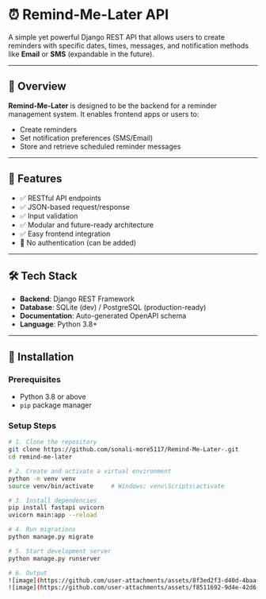 # ⏰ Remind-Me-Later API

A simple yet powerful Django REST API that allows users to create reminders with specific dates, times, messages, and notification methods like **Email** or **SMS** (expandable in the future).

---

## 📝 Overview

**Remind-Me-Later** is designed to be the backend for a reminder management system. It enables frontend apps or users to:

- Create reminders
- Set notification preferences (SMS/Email)
- Store and retrieve scheduled reminder messages

---

## 🚀 Features

- ✅ RESTful API endpoints
- ✅ JSON-based request/response
- ✅ Input validation
- ✅ Modular and future-ready architecture
- ✅ Easy frontend integration
- 🚫 No authentication (can be added)

---

## 🛠️ Tech Stack

- **Backend**: Django REST Framework
- **Database**: SQLite (dev) / PostgreSQL (production-ready)
- **Documentation**: Auto-generated OpenAPI schema
- **Language**: Python 3.8+

---

## 🔧 Installation

### Prerequisites

- Python 3.8 or above
- `pip` package manager

### Setup Steps

```bash
# 1. Clone the repository
git clone https://github.com/sonali-more5117/Remind-Me-Later-.git
cd remind-me-later

# 2. Create and activate a virtual environment
python -m venv venv
source venv/bin/activate     # Windows: venv\Scripts\activate

# 3. Install dependencies
pip install fastapi uvicorn
uvicorn main:app --reload

# 4. Run migrations
python manage.py migrate

# 5. Start development server
python manage.py runserver

# 6. Output
![image](https://github.com/user-attachments/assets/8f3ed2f3-d40d-4baa-817a-e39092408aef)
![image](https://github.com/user-attachments/assets/f8511692-9d4e-42d6-8af5-3cd901c43b77)



